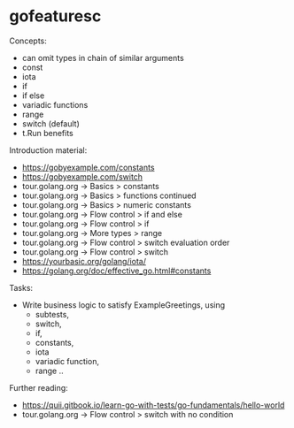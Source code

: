 
# gofeaturesc

Concepts:

  - can omit types in chain of similar arguments
  - const
  - iota
  - if
  - if else
  - variadic functions
  - range
  - switch (default)
  - t.Run benefits 

Introduction material:
 
  - https://gobyexample.com/constants
  - https://gobyexample.com/switch
  - tour.golang.org -> Basics  > constants
  - tour.golang.org -> Basics  > functions continued
  - tour.golang.org -> Basics  > numeric constants
  - tour.golang.org -> Flow control  > if and else
  - tour.golang.org -> Flow control  > if
  - tour.golang.org -> More types > range
  - tour.golang.org -> Flow control  > switch evaluation order
  - tour.golang.org -> Flow control  > switch
  - https://yourbasic.org/golang/iota/
  - https://golang.org/doc/effective_go.html#constants

Tasks:
- Write business logic to satisfy ExampleGreetings, using 
	- subtests, 
	- switch, 
	- if, 
	- constants, 
	- iota
	- variadic function, 
	- range ..


Further reading:
  - https://quii.gitbook.io/learn-go-with-tests/go-fundamentals/hello-world
  - tour.golang.org -> Flow control  > switch with no condition
